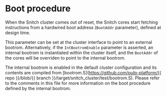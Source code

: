 # Boot procedure

When the Snitch cluster comes out of reset, the Snitch cores start fetching instructions from a hardwired boot address (`BootAddr` parameter), defined at design time.

This parameter can be set at the cluster interface to point to an external bootrom. Alternatively, if the `IntBootromEnable` parameter is asserted, an internal bootrom is instantiated within the cluster itself, and the `BootAddr` of the cores will be overriden to point to the internal bootrom.

The internal bootrom is enabled in the default cluster configuration and its contents are compiled from [bootrom.S](https://github.com/pulp-platform/{{ repo }}/blob/{{ branch }}/target/snitch_cluster/test/bootrom.S).
Please refer to the comments in this file for more information on the boot procedure defined by the internal bootrom.
